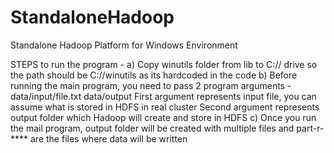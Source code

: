 # StandaloneHadoop
Standalone Hadoop Platform for Windows Environment

STEPS to run the program -
a) Copy winutils folder from lib to C:// drive so the path should be C://winutils as its hardcoded in the code
b) Before running the main program, you need to pass 2 program arguments - data/input/file.txt data/output 
First argument represents input file, you can assume what is stored in HDFS in real cluster
Second argument represents output folder which Hadoop will create and store in HDFS
c) Once you run the mail program, output folder will be created with multiple files and part-r-**** are the files where data will be written
